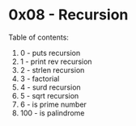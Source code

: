 # 0x08 - Recursion
Table of contents:
1. 0 - puts recursion
2. 1 - print rev recursion
3. 2 - strlen recursion
4. 3 - factorial
5. 4 - surd recursion
6. 5 - sqrt recursion
7. 6 - is prime number
8. 100 - is palindrome


